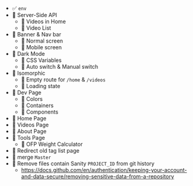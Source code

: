 -   ✅ `env`
-   🔳 Server-Side API
    -   🔳 Videos in Home
    -   🔳 Video List
-   🔳 Banner & Nav bar
    -   🔳 Normal screen
    -   🔳 Mobile screen
-   🔳 Dark Mode
    -   🔳 CSS Variables
    -   🔳 Auto switch & Manual switch
-   🔳 Isomorphic
    -   🔳 Empty route for `/home` & `/videos`
    -   🔳 Loading state
-   🔳 Dev Page
    -   🔳 Colors
    -   🔳 Containers
    -   🔳 Components
-   🔳 Home Page
-   🔳 Videos Page
-   🔳 About Page
-   🔳 Tools Page
    -   🔳 OFP Weight Calculator
-   🔳 Redirect old tag list page
-   🔳 merge `Master`
-   🔳 Remove files contain Sanity `PROJECT_ID` from git history
    -   https://docs.github.com/en/authentication/keeping-your-account-and-data-secure/removing-sensitive-data-from-a-repository
